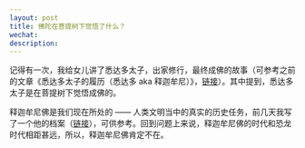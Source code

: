 ```yaml
---
layout: post
title: 佛陀在菩提树下觉悟了什么？
wechat: 
description:
---
```

记得有一次，我给女儿讲了悉达多太子，出家修行，最终成佛的故事（可参考之前的文章《悉达多太子的履历（悉达多 aka 释迦牟尼）》，[链接]()）。其中提到，悉达多太子是在菩提树下觉悟成佛的。




释迦牟尼佛是我们现在所处的 —— 人类文明当中的真实的历史任务，前几天我写了一个他的档案（[链接](https://mp.weixin.qq.com/s/RTYR1B8gD7a04x0c8ocW8g)），可供参考。回到问题上来说，释迦牟尼佛的时代和恐龙时代相距甚远，所以，释迦牟尼佛肯定不在。


